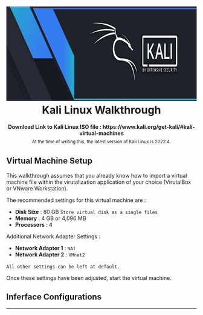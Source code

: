 <h1 align="center"><img height="250" src="../Images/KaliLinuxLogo.png" /><br> Kali Linux Walkthrough</h1>

<p align="center">
  <b>Download Link to Kali Linux ISO file : https://www.kali.org/get-kali/#kali-virtual-machines</b>
  <br>
  <sub>At the time of writing this, the latest version of Kali Linux is 2022.4.<sub>
</p>

## Virtual Machine Setup

This walkthrough assumes that you already know how to import a virtual machine file within the virutalization application of your choice (VirutalBox or VNware Workstation).
    
The recommended settings for this virtual machine are :

* **Disk Size** : 80 GB `Store virtual disk as a single files`
* **Memory** : 4 GB or 4,096 MB
* **Processors** : 4

Additional Network Adapter Settings :

* **Network Adapter 1** : `NAT`
* **Network Adapter 2** : `VMnet2`

`All other settings can be left at default.`
    
Once these settings have been adjusted, start the virtual machine.
    
## Inferface Configurations


    
---
